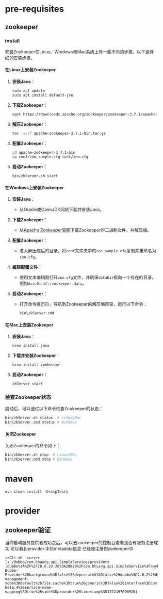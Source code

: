# pre-requisites
## zookeeper
### install
安装Zookeeper在Linux、Windows和Mac系统上有一些不同的步骤。以下是详细的安装步骤。

#### 在Linux上安装Zookeeper

1. **安装Java**：
    ```bash
    sudo apt update
    sudo apt install default-jre
    ```

2. **下载Zookeeper**：
    ```bash
    wget https://downloads.apache.org/zookeeper/zookeeper-3.7.1/apache-zookeeper-3.7.1-bin.tar.gz
    ```

3. **解压Zookeeper**：
    ```bash
    tar -xvzf apache-zookeeper-3.7.1-bin.tar.gz
    ```

4. **配置Zookeeper**：
    ```bash
    cd apache-zookeeper-3.7.1-bin
    cp conf/zoo_sample.cfg conf/zoo.cfg
    ```

5. **启动Zookeeper**：
    ```bash
    bin/zkServer.sh start
    ```

#### 在Windows上安装Zookeeper

1. **安装Java**：
    - 从Oracle或OpenJDK网站下载并安装Java。

2. **下载Zookeeper**：
    - 从[Apache Zookeeper官网](https://zookeeper.apache.org/releases.html)下载Zookeeper的二进制文件，并解压缩。

3. **配置Zookeeper**：
    - 进入解压缩后的目录，将`conf`文件夹中的`zoo_sample.cfg`复制并重命名为`zoo.cfg`。

4. **编辑配置文件**：
    - 使用文本编辑器打开`zoo.cfg`文件，并确保`dataDir`指向一个存在的目录，例如`dataDir=C:/zookeeper-data`。

5. **启动Zookeeper**：
    - 打开命令提示符，导航到Zookeeper的解压缩目录，运行以下命令：
      ```cmd
      bin\zkServer.cmd
      ```

#### 在Mac上安装Zookeeper

1. **安装Java**：
   ```bash
   brew install java
   ```

2. **下载并安装Zookeeper**：
   ```bash
   brew install zookeeper
   ```

3. **启动Zookeeper**：
   ```bash
   zkServer start
   ```

### 检查Zookeeper状态

启动后，可以通过以下命令检查Zookeeper的状态：

```bash
bin/zkServer.sh status  # Linux/Mac
bin\zkServer.cmd status # Windows
```

#### 关闭Zookeeper

关闭Zookeeper的命令如下：

```bash
bin/zkServer.sh stop  # Linux/Mac
bin\zkServer.cmd stop # Windows
```


# maven
```shell
mvn clean install -DskipTests
```

# provider
## zookeeper验证
当你启动服务提供者成功之后，可以去zookeeper的控制台查看是否有服务注册成功
可以看到provider 中的metadata信息 已经被注册到zookeeper中
```shell
zkCli.sh -server
ls /dubbo/com.bhuang.api.SimpleService/providers
[dubbo%3A%2F%2F10.0.29.28%3A20880%2Fcom.bhuang.api.SimpleService%3Fanyhost%3Dtrue%26application%3DBhuang-Dubbo-Provider%26background%3Dfalse%26deprecated%3Dfalse%26dubbo%3D2.0.2%26dynamic%3Dtrue%26executor-management-mode%3Ddefault%26file.cache%3Dtrue%26generic%3Dfalse%26interface%3Dcom.bhuang.api.SimpleService%26methods%3DsayHello%26pid%3D32974%26prefer.serialization%3Dfastjson2%2Chessian2%26release%3D3.2.0-beta.4%26service-name-mapping%3Dtrue%26side%3Dprovider%26timestamp%3D1722497090920]
```